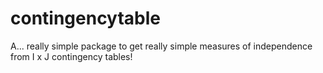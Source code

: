 # contingencytable
A... really simple package to get really simple measures of independence from I x J contingency tables! 

